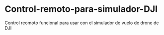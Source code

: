 # Control-remoto-para-simulador-DJI
Control reomoto funcional para usar con el simulador de vuelo de drone de DJI
